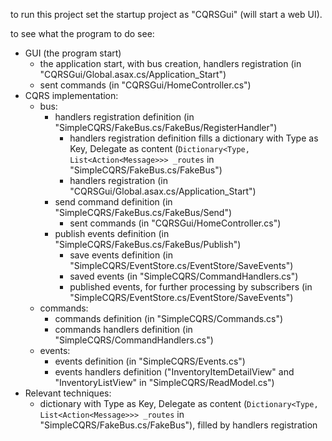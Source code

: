 to run this project set the startup project as "CQRSGui" (will start a web UI).

to see what the program to do see:
- GUI (the program start)
  - the application start, with bus creation, handlers registration (in "CQRSGui/Global.asax.cs/Application_Start")
  - sent commands (in "CQRSGui/HomeController.cs")
- CQRS implementation:
  - bus:
    - handlers registration definition (in "SimpleCQRS/FakeBus.cs/FakeBus/RegisterHandler")
      - handlers registration definition fills a dictionary with Type as Key, Delegate as content (```Dictionary<Type, List<Action<Message>>> _routes``` in "SimpleCQRS/FakeBus.cs/FakeBus")
      - handlers registration (in "CQRSGui/Global.asax.cs/Application_Start")
    - send command definition (in "SimpleCQRS/FakeBus.cs/FakeBus/Send")
      - sent commands (in "CQRSGui/HomeController.cs")
    - publish events definition (in "SimpleCQRS/FakeBus.cs/FakeBus/Publish")
      - save events definition (in "SimpleCQRS/EventStore.cs/EventStore/SaveEvents")
      - saved events (in "SimpleCQRS/CommandHandlers.cs")
      - published events, for further processing by subscribers (in "SimpleCQRS/EventStore.cs/EventStore/SaveEvents")
  - commands:
    - commands definition (in "SimpleCQRS/Commands.cs")
    - commands handlers definition (in "SimpleCQRS/CommandHandlers.cs")
  - events:
    - events definition (in "SimpleCQRS/Events.cs")
    - events handlers definition ("InventoryItemDetailView" and "InventoryListView" in "SimpleCQRS/ReadModel.cs")
- Relevant techniques:
  - dictionary with Type as Key, Delegate as content (```Dictionary<Type, List<Action<Message>>> _routes``` in "SimpleCQRS/FakeBus.cs/FakeBus"), filled by handlers registration 
